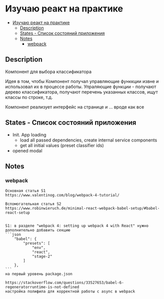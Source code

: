 # Изучаю реакт на практике

- [Изучаю реакт на практике](#)
    - [Description](#description)
    - [States - Список состояний приложения](#states)
    - [Notes](#notes)
        - [webpack](#webpack)

## Description

Компонент для выбора классификатора 

Идея в том, чтобы Компонент получал управляющие функкции извне и использовал их в процессе работы.
Упраляющие функции - получают дерево классификатора, получают перечень указанных классов, ищут классы по строке, т.д.

Компонент реализует интерфейс на странице и ... вроде как все


## States - Список состояний приложения
 - Init. App loading 
    - load all passed dependencies, create internal service components
    - get all initial values (preset classifier ids)
 - opened modal

## Notes 

### webpack 

    Основная статья S1
    https://www.valentinog.com/blog/webpack-4-tutorial/

    Вспомогательная статья S2
    https://www.robinwieruch.de/minimal-react-webpack-babel-setup/#babel-react-setup


    S1: в разделе "webpack 4: setting up webpack 4 with React" нужно дополнительно добавить секцию 
    ```json
        "babel": {
            "presets": [
                "env",
                "react",
                "stage-2"
            ]
        },
    ```
    на первый уровень package.json

    https://stackoverflow.com/questions/33527653/babel-6-regeneratorruntime-is-not-defined
    настройка полифила для корректной работы с async в webpack